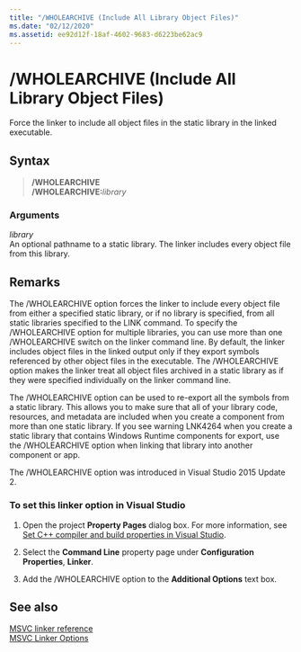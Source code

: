 ```yaml
---
title: "/WHOLEARCHIVE (Include All Library Object Files)"
ms.date: "02/12/2020"
ms.assetid: ee92d12f-18af-4602-9683-d6223be62ac9
---
```

# /WHOLEARCHIVE (Include All Library Object Files)

Force the linker to include all object files in the static library in the linked executable.

## Syntax

> **/WHOLEARCHIVE**\
> **/WHOLEARCHIVE:**_library_

### Arguments

*library*\
An optional pathname to a static library. The linker includes every object file from this library.

## Remarks

The /WHOLEARCHIVE option forces the linker to include every object file from either a specified static library, or if no library is specified, from all static libraries specified to the LINK command. To specify the /WHOLEARCHIVE option for multiple libraries, you can use more than one /WHOLEARCHIVE switch on the linker command line. By default, the linker includes object files in the linked output only if they export symbols referenced by other object files in the executable. The /WHOLEARCHIVE option makes the linker treat all object files archived in a static library as if they were specified individually on the linker command line.

The /WHOLEARCHIVE option can be used to re-export all the symbols from a static library. This allows you to make sure that all of your library code, resources, and metadata are included when you create a component from more than one static library. If you see warning LNK4264 when you create a static library that contains Windows Runtime components for export, use the /WHOLEARCHIVE option when linking that library into another component or app.

The /WHOLEARCHIVE option was introduced in Visual Studio 2015 Update 2.

### To set this linker option in Visual Studio

1. Open the project **Property Pages** dialog box. For more information, see [Set C++ compiler and build properties in Visual Studio](../working-with-project-properties.md).

1. Select the **Command Line** property page under **Configuration Properties**, **Linker**.

1. Add the /WHOLEARCHIVE option to the **Additional Options** text box.

## See also

[MSVC linker reference](linking.md)<br/>
[MSVC Linker Options](linker-options.md)
